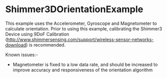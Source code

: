 # Shimmer3DOrientationExample

This example uses the Accelerometer, Gyroscope and Magnetometer to calculate orientation. Prior to using this example, calibrating the Shimmer3 Device using 9DoF Calibration (http://www.shimmersensing.com/support/wireless-sensor-networks-download) is recommended. 



Known issues:-
- Magnetometer is fixed to a low data rate, and should be increased to improve accuracy and responsiveness of the orientation algorithm
